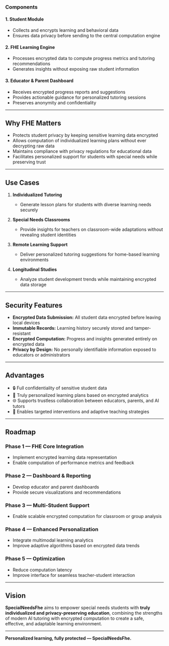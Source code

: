 
### Components

#### 1. Student Module
- Collects and encrypts learning and behavioral data  
- Ensures data privacy before sending to the central computation engine  

#### 2. FHE Learning Engine
- Processes encrypted data to compute progress metrics and tutoring recommendations  
- Generates insights without exposing raw student information  

#### 3. Educator & Parent Dashboard
- Receives encrypted progress reports and suggestions  
- Provides actionable guidance for personalized tutoring sessions  
- Preserves anonymity and confidentiality  

---

## Why FHE Matters

- Protects student privacy by keeping sensitive learning data encrypted  
- Allows computation of individualized learning plans without ever decrypting raw data  
- Maintains compliance with privacy regulations for educational data  
- Facilitates personalized support for students with special needs while preserving trust  

---

## Use Cases

1. **Individualized Tutoring**  
   - Generate lesson plans for students with diverse learning needs securely  

2. **Special Needs Classrooms**  
   - Provide insights for teachers on classroom-wide adaptations without revealing student identities  

3. **Remote Learning Support**  
   - Deliver personalized tutoring suggestions for home-based learning environments  

4. **Longitudinal Studies**  
   - Analyze student development trends while maintaining encrypted data storage  

---

## Security Features

- **Encrypted Data Submission:** All student data encrypted before leaving local devices  
- **Immutable Records:** Learning history securely stored and tamper-resistant  
- **Encrypted Computation:** Progress and insights generated entirely on encrypted data  
- **Privacy by Design:** No personally identifiable information exposed to educators or administrators  

---

## Advantages

- 🔒 Full confidentiality of sensitive student data  
- 🧩 Truly personalized learning plans based on encrypted analytics  
- 🌐 Supports trustless collaboration between educators, parents, and AI tutors  
- 🎯 Enables targeted interventions and adaptive teaching strategies  

---

## Roadmap

### Phase 1 — FHE Core Integration
- Implement encrypted learning data representation  
- Enable computation of performance metrics and feedback  

### Phase 2 — Dashboard & Reporting
- Develop educator and parent dashboards  
- Provide secure visualizations and recommendations  

### Phase 3 — Multi-Student Support
- Enable scalable encrypted computation for classroom or group analysis  

### Phase 4 — Enhanced Personalization
- Integrate multimodal learning analytics  
- Improve adaptive algorithms based on encrypted data trends  

### Phase 5 — Optimization
- Reduce computation latency  
- Improve interface for seamless teacher-student interaction  

---

## Vision

**SpecialNeedsFhe** aims to empower special needs students with **truly individualized and privacy-preserving education**, combining the strengths of modern AI tutoring with encrypted computation to create a safe, effective, and adaptable learning environment.

---

**Personalized learning, fully protected — SpecialNeedsFhe.**
